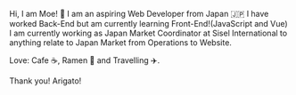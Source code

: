 Hi, I am Moe! :wave:
I am an aspiring Web Developer from Japan :jp:
I have worked Back-End but am currently learning Front-End!(JavaScript and Vue) 
I am currently working as Japan Market Coordinator at Sisel International to anything relate to Japan Market from Operations to Website. 

Love: Cafe :coffee:, Ramen :ramen: and Travelling :airplane:. 

Thank you! Arigato! 


